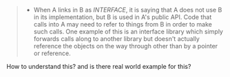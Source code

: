 >  - When A links in B as *INTERFACE*, it is saying that A does not use B
   in its implementation, but B is used in A's public API. Code that calls
   into A may need to refer to things from B in order to make such calls. One
   example of this is an interface library which simply forwards calls along
   to another library but doesn't actually reference the objects on the way
   through other than by a pointer or reference.

   How to understand this? and is there real world example for this?